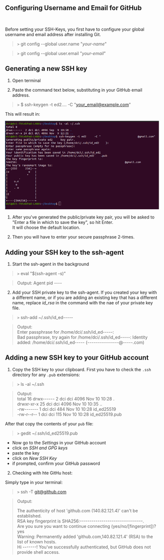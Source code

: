 ## Configuring Username and Email for GitHub

<br>

Before setting your SSH-Keys, you first have to configure your global username and email address after installing Git.
<br>

> `>` git config --global user.name "_your-name_" <br>

> `>` git config --global user.email "_your-email_"

## Generating a new SSH key

1. Open terminal <br>

2. Paste the command text below, substituting in your GitHub email address.

> `>` \$ ssh-keygen -t ed2.... -C "your_email@example.com"

This will result in:

![generating_public/private_key](pics/creating_ssh.png)

1. After you've generated the public/private key pair, you will be asked to "Enter a file in which to save the key", so hit Enter. <br>
   It will choose the default location.

2. Then you will have to enter your secure passphrase 2-times.

## Adding your SSH key to the ssh-agent

1. Start the ssh-agent in the background

> `>` eval "\$(ssh-agent -s)"

> Output: Agent pid ----

2. Add your SSH private key to the ssh-agent. If you created your key with a different name, or if you are adding an existing key that has a different name, replace _id_rsa_ in the command with the nae of your private key file.

> `>` ssh-add ~/.ssh/id_ed-----

> Output: <br>
> Enter passphrase for /home/dci/.ssh/id_ed-----: <br>
> Bad passphrase, try again for /home/dci/.ssh/id_ed-----:
> Identity added: /home/dci/.ssh/id_ed----- (----------------@-----.com)

## Adding a new SSH key to your GitHub account

1. Copy the SSH key to your clipboard. First you have to check the `.ssh` directory for any `.pub` extensions:

> `>` ls -al ~/.ssh

> Output: <br>
> total 16
> drwx------ 2 dci dci 4096 Nov 10 10:28 . <br>
> drwxr-xr-x 25 dci dci 4096 Nov 10 10:35 .. <br>
> -rw------- 1 dci dci 484 Nov 10 10:28 id_ed25519 <br>
> -rw-r--r-- 1 dci dci 115 Nov 10 10:28 id_ed25519.pub <br>

After that copy the contents of your `pub` file:

> `>` gedit ~/.ssh/id_ed25519.pub

- Now go to the _Settings_ in your GitHub account
- click on _SSH and GPG keys_
- paste the key
- click on _New SSH Key_
- if prompted, confirm your GitHub password

2. Checking with hte GitHu host:

Simply type in your terminal:

> `>` ssh -T git@github.com

> Output:
>
> The authenticity of host 'github.com (140.82.121.4)' can't be established. <br>
> RSA key fingerprint is SHA256:--------------------------------. <br>
> Are you sure you want to continue connecting (yes/no/[fingerprint])? yes <br>
> Warning: Permanently added 'github.com,140.82.121.4' (RSA) to the list of known hosts. <br>
> Hi -------! You've successfully authenticated, but GitHub does not provide shell access.

<br>
